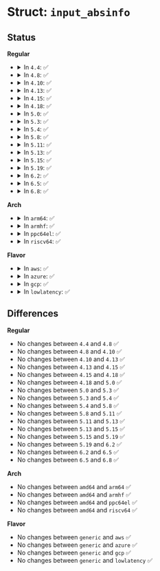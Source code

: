 # Struct: <code>input_absinfo</code>

## Status
<b>Regular</b>
<ul>
<li>
<details>
<summary>In <code>4.4</code>: ✅</summary>

```c
struct input_absinfo {
    __s32 value;
    __s32 minimum;
    __s32 maximum;
    __s32 fuzz;
    __s32 flat;
    __s32 resolution;
};
```
</details>
</li>
<li>
<details>
<summary>In <code>4.8</code>: ✅</summary>

```c
struct input_absinfo {
    __s32 value;
    __s32 minimum;
    __s32 maximum;
    __s32 fuzz;
    __s32 flat;
    __s32 resolution;
};
```
</details>
</li>
<li>
<details>
<summary>In <code>4.10</code>: ✅</summary>

```c
struct input_absinfo {
    __s32 value;
    __s32 minimum;
    __s32 maximum;
    __s32 fuzz;
    __s32 flat;
    __s32 resolution;
};
```
</details>
</li>
<li>
<details>
<summary>In <code>4.13</code>: ✅</summary>

```c
struct input_absinfo {
    __s32 value;
    __s32 minimum;
    __s32 maximum;
    __s32 fuzz;
    __s32 flat;
    __s32 resolution;
};
```
</details>
</li>
<li>
<details>
<summary>In <code>4.15</code>: ✅</summary>

```c
struct input_absinfo {
    __s32 value;
    __s32 minimum;
    __s32 maximum;
    __s32 fuzz;
    __s32 flat;
    __s32 resolution;
};
```
</details>
</li>
<li>
<details>
<summary>In <code>4.18</code>: ✅</summary>

```c
struct input_absinfo {
    __s32 value;
    __s32 minimum;
    __s32 maximum;
    __s32 fuzz;
    __s32 flat;
    __s32 resolution;
};
```
</details>
</li>
<li>
<details>
<summary>In <code>5.0</code>: ✅</summary>

```c
struct input_absinfo {
    __s32 value;
    __s32 minimum;
    __s32 maximum;
    __s32 fuzz;
    __s32 flat;
    __s32 resolution;
};
```
</details>
</li>
<li>
<details>
<summary>In <code>5.3</code>: ✅</summary>

```c
struct input_absinfo {
    __s32 value;
    __s32 minimum;
    __s32 maximum;
    __s32 fuzz;
    __s32 flat;
    __s32 resolution;
};
```
</details>
</li>
<li>
<details>
<summary>In <code>5.4</code>: ✅</summary>

```c
struct input_absinfo {
    __s32 value;
    __s32 minimum;
    __s32 maximum;
    __s32 fuzz;
    __s32 flat;
    __s32 resolution;
};
```
</details>
</li>
<li>
<details>
<summary>In <code>5.8</code>: ✅</summary>

```c
struct input_absinfo {
    __s32 value;
    __s32 minimum;
    __s32 maximum;
    __s32 fuzz;
    __s32 flat;
    __s32 resolution;
};
```
</details>
</li>
<li>
<details>
<summary>In <code>5.11</code>: ✅</summary>

```c
struct input_absinfo {
    __s32 value;
    __s32 minimum;
    __s32 maximum;
    __s32 fuzz;
    __s32 flat;
    __s32 resolution;
};
```
</details>
</li>
<li>
<details>
<summary>In <code>5.13</code>: ✅</summary>

```c
struct input_absinfo {
    __s32 value;
    __s32 minimum;
    __s32 maximum;
    __s32 fuzz;
    __s32 flat;
    __s32 resolution;
};
```
</details>
</li>
<li>
<details>
<summary>In <code>5.15</code>: ✅</summary>

```c
struct input_absinfo {
    __s32 value;
    __s32 minimum;
    __s32 maximum;
    __s32 fuzz;
    __s32 flat;
    __s32 resolution;
};
```
</details>
</li>
<li>
<details>
<summary>In <code>5.19</code>: ✅</summary>

```c
struct input_absinfo {
    __s32 value;
    __s32 minimum;
    __s32 maximum;
    __s32 fuzz;
    __s32 flat;
    __s32 resolution;
};
```
</details>
</li>
<li>
<details>
<summary>In <code>6.2</code>: ✅</summary>

```c
struct input_absinfo {
    __s32 value;
    __s32 minimum;
    __s32 maximum;
    __s32 fuzz;
    __s32 flat;
    __s32 resolution;
};
```
</details>
</li>
<li>
<details>
<summary>In <code>6.5</code>: ✅</summary>

```c
struct input_absinfo {
    __s32 value;
    __s32 minimum;
    __s32 maximum;
    __s32 fuzz;
    __s32 flat;
    __s32 resolution;
};
```
</details>
</li>
<li>
<details>
<summary>In <code>6.8</code>: ✅</summary>

```c
struct input_absinfo {
    __s32 value;
    __s32 minimum;
    __s32 maximum;
    __s32 fuzz;
    __s32 flat;
    __s32 resolution;
};
```
</details>
</li>
</ul>
<b>Arch</b>
<ul>
<li>
<details>
<summary>In <code>arm64</code>: ✅</summary>

```c
struct input_absinfo {
    __s32 value;
    __s32 minimum;
    __s32 maximum;
    __s32 fuzz;
    __s32 flat;
    __s32 resolution;
};
```
</details>
</li>
<li>
<details>
<summary>In <code>armhf</code>: ✅</summary>

```c
struct input_absinfo {
    __s32 value;
    __s32 minimum;
    __s32 maximum;
    __s32 fuzz;
    __s32 flat;
    __s32 resolution;
};
```
</details>
</li>
<li>
<details>
<summary>In <code>ppc64el</code>: ✅</summary>

```c
struct input_absinfo {
    __s32 value;
    __s32 minimum;
    __s32 maximum;
    __s32 fuzz;
    __s32 flat;
    __s32 resolution;
};
```
</details>
</li>
<li>
<details>
<summary>In <code>riscv64</code>: ✅</summary>

```c
struct input_absinfo {
    __s32 value;
    __s32 minimum;
    __s32 maximum;
    __s32 fuzz;
    __s32 flat;
    __s32 resolution;
};
```
</details>
</li>
</ul>
<b>Flavor</b>
<ul>
<li>
<details>
<summary>In <code>aws</code>: ✅</summary>

```c
struct input_absinfo {
    __s32 value;
    __s32 minimum;
    __s32 maximum;
    __s32 fuzz;
    __s32 flat;
    __s32 resolution;
};
```
</details>
</li>
<li>
<details>
<summary>In <code>azure</code>: ✅</summary>

```c
struct input_absinfo {
    __s32 value;
    __s32 minimum;
    __s32 maximum;
    __s32 fuzz;
    __s32 flat;
    __s32 resolution;
};
```
</details>
</li>
<li>
<details>
<summary>In <code>gcp</code>: ✅</summary>

```c
struct input_absinfo {
    __s32 value;
    __s32 minimum;
    __s32 maximum;
    __s32 fuzz;
    __s32 flat;
    __s32 resolution;
};
```
</details>
</li>
<li>
<details>
<summary>In <code>lowlatency</code>: ✅</summary>

```c
struct input_absinfo {
    __s32 value;
    __s32 minimum;
    __s32 maximum;
    __s32 fuzz;
    __s32 flat;
    __s32 resolution;
};
```
</details>
</li>
</ul>

## Differences
<b>Regular</b>
<ul>
<li>
No changes between <code>4.4</code> and <code>4.8</code> ✅
</li>
<li>
No changes between <code>4.8</code> and <code>4.10</code> ✅
</li>
<li>
No changes between <code>4.10</code> and <code>4.13</code> ✅
</li>
<li>
No changes between <code>4.13</code> and <code>4.15</code> ✅
</li>
<li>
No changes between <code>4.15</code> and <code>4.18</code> ✅
</li>
<li>
No changes between <code>4.18</code> and <code>5.0</code> ✅
</li>
<li>
No changes between <code>5.0</code> and <code>5.3</code> ✅
</li>
<li>
No changes between <code>5.3</code> and <code>5.4</code> ✅
</li>
<li>
No changes between <code>5.4</code> and <code>5.8</code> ✅
</li>
<li>
No changes between <code>5.8</code> and <code>5.11</code> ✅
</li>
<li>
No changes between <code>5.11</code> and <code>5.13</code> ✅
</li>
<li>
No changes between <code>5.13</code> and <code>5.15</code> ✅
</li>
<li>
No changes between <code>5.15</code> and <code>5.19</code> ✅
</li>
<li>
No changes between <code>5.19</code> and <code>6.2</code> ✅
</li>
<li>
No changes between <code>6.2</code> and <code>6.5</code> ✅
</li>
<li>
No changes between <code>6.5</code> and <code>6.8</code> ✅
</li>
</ul>
<b>Arch</b>
<ul>
<li>
No changes between <code>amd64</code> and <code>arm64</code> ✅
</li>
<li>
No changes between <code>amd64</code> and <code>armhf</code> ✅
</li>
<li>
No changes between <code>amd64</code> and <code>ppc64el</code> ✅
</li>
<li>
No changes between <code>amd64</code> and <code>riscv64</code> ✅
</li>
</ul>
<b>Flavor</b>
<ul>
<li>
No changes between <code>generic</code> and <code>aws</code> ✅
</li>
<li>
No changes between <code>generic</code> and <code>azure</code> ✅
</li>
<li>
No changes between <code>generic</code> and <code>gcp</code> ✅
</li>
<li>
No changes between <code>generic</code> and <code>lowlatency</code> ✅
</li>
</ul>
